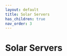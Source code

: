 ```yaml
---
layout: default
title: Solar Servers
has_children: true
nav_order: 3
---
```

<h1>Solar Servers</h1>
<p></p>
